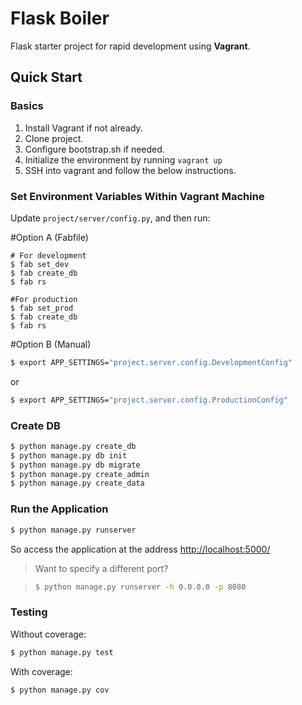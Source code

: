 # Flask Boiler


Flask starter project for rapid development using **Vagrant**.


## Quick Start

### Basics

1. Install Vagrant if not already.
1. Clone project.
2. Configure bootstrap.sh if needed.
3. Initialize the environment by running ```vagrant up```
4. SSH into vagrant and follow the below instructions.

### Set Environment Variables Within Vagrant Machine

Update ```project/server/config.py```, and then run:

#Option A (Fabfile)
```
# For development
$ fab set_dev
$ fab create_db
$ fab rs

#For production
$ fab set_prod
$ fab create_db
$ fab rs
```




#Option B (Manual)

```sh
$ export APP_SETTINGS="project.server.config.DevelopmentConfig"
```

or

```sh
$ export APP_SETTINGS="project.server.config.ProductionConfig"
```

### Create DB

```sh
$ python manage.py create_db
$ python manage.py db init
$ python manage.py db migrate
$ python manage.py create_admin
$ python manage.py create_data
```

### Run the Application

```sh
$ python manage.py runserver
```

So access the application at the address [http://localhost:5000/](http://localhost:5000/)

> Want to specify a different port?

> ```sh
> $ python manage.py runserver -h 0.0.0.0 -p 8080
> ```

### Testing

Without coverage:

```sh
$ python manage.py test
```

With coverage:

```sh
$ python manage.py cov
```
